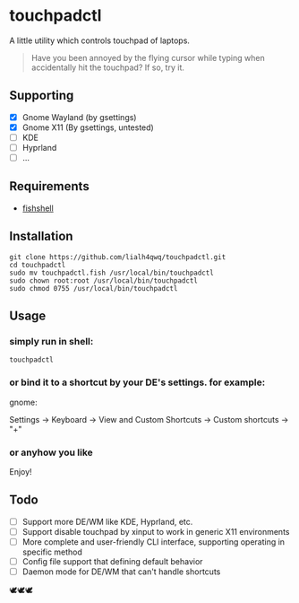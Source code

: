 # touchpadctl

A little utility which controls touchpad of laptops.

> Have you been annoyed by the flying cursor while typing when accidentally hit the touchpad? If so, try it.

## Supporting

- [x] Gnome Wayland (by gsettings)
- [x] Gnome X11 (By gsettings, untested)
- [ ] KDE
- [ ] Hyprland
- [ ] ...

## Requirements

- [fishshell](https://fishshell.com/) 

## Installation

```shell
git clone https://github.com/lialh4qwq/touchpadctl.git
cd touchpadctl
sudo mv touchpadctl.fish /usr/local/bin/touchpadctl
sudo chown root:root /usr/local/bin/touchpadctl
sudo chmod 0755 /usr/local/bin/touchpadctl
```

## Usage

### simply run in shell:

```shell
touchpadctl
```

### or bind it to a shortcut by your DE's settings. for example:

gnome:

Settings → Keyboard → View and Custom Shortcuts → Custom shortcuts → "+"

### or anyhow you like

Enjoy!

## Todo

- [ ] Support more DE/WM like KDE, Hyprland, etc.
- [ ] Support disable touchpad by xinput to work in generic X11 environments
- [ ] More complete and user-friendly CLI interface, supporting operating in specific method
- [ ] Config file support that defining default behavior
- [ ] Daemon mode for DE/WM that can't handle shortcuts

🕊️🕊️🕊️
